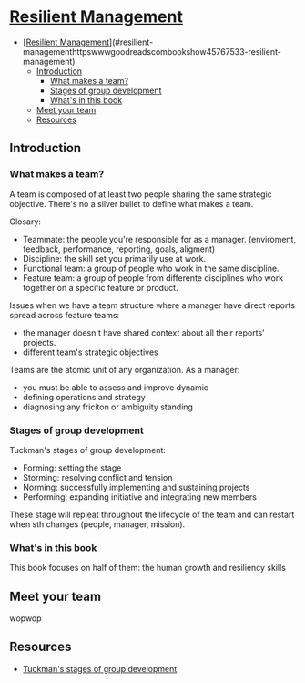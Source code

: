 # [Resilient Management](https://www.goodreads.com/book/show/45767533-resilient-management)

<!-- TOC -->

- [[Resilient Management](https://www.goodreads.com/book/show/45767533-resilient-management)](#resilient-managementhttpswwwgoodreadscombookshow45767533-resilient-management)
    - [Introduction](#introduction)
        - [What makes a team?](#what-makes-a-team)
        - [Stages of group development](#stages-of-group-development)
        - [What's in this book](#whats-in-this-book)
    - [Meet your team](#meet-your-team)
    - [Resources](#resources)

<!-- /TOC -->

## Introduction

### What makes a team?

A team is composed of at least two people sharing the same strategic objective. There's no a silver bullet to define what makes a team.

Glosary:

- Teammate: the people you're responsible for as a manager. (enviroment, feedback, performance, reporting, goals, aligment)
- Discipline: the skill set you primarily use at work.
- Functional team: a group of people who work in the same discipline.
- Feature team: a group of people from differente disciplines who work together on a specific feature or product.

Issues when we have a team structure where a manager have direct reports spread across feature teams:

- the manager doesn't have shared context about all their reports' projects.
- different team's strategic objectives

Teams are the atomic unit of any organization. As a manager:

- you must be able to assess and improve dynamic
- defining operations and strategy
- diagnosing any friciton or ambiguity standing

### Stages of group development

Tuckman's stages of group development:

- Forming: setting the stage
- Storming: resolving conflict and tension
- Norming: successfully implementing and sustaining projects
- Performing: expanding initiative and integrating new members

These stage will repleat throughout the lifecycle of the team and can restart when sth changes (people, manager, mission).

### What's in this book

This book focuses on half of them: the human growth and resiliency skills

## Meet your team

wopwop

## Resources

- [Tuckman's stages of group development](https://en.wikipedia.org/wiki/Tuckman's_stages_of_group_development)
